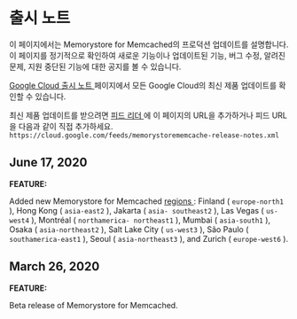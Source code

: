 #  출시 노트

이 페이지에서는 Memorystore for Memcached의 프로덕션 업데이트를 설명합니다. 이 페이지를 정기적으로 확인하여 새로운
기능이나 업데이트된 기능, 버그 수정, 알려진 문제, 지원 중단된 기능에 대한 공지를 볼 수 있습니다.

[ Google Cloud 출시 노트 ](https://cloud.google.com/release-notes?hl=ko) 페이지에서 모든
Google Cloud의 최신 제품 업데이트를 확인할 수 있습니다.

최신 제품 업데이트를 받으려면 [ 피드 리더
](https://wikipedia.org/wiki/Comparison_of_feed_aggregators) 에 이 페이지의 URL을
추가하거나 피드 URL을 다음과 같이 직접 추가하세요. `
https://cloud.google.com/feeds/memorystorememcache-release-notes.xml `

##  June 17, 2020

**FEATURE:**

Added new Memorystore for Memcached [ regions
](https://cloud.google.com/memorystore/docs/memcached/regions?hl=ko) : Finland
( ` europe-north1 ` ), Hong Kong ( ` asia-east2 ` ), Jakarta ( ` asia-
southeast2 ` ), Las Vegas ( ` us-west4 ` ), Montréal ( ` northamerica-
northeast1 ` ), Mumbai ( ` asia-south1 ` ), Osaka ( ` asia-northeast2 ` ),
Salt Lake City ( ` us-west3 ` ), São Paulo ( ` southamerica-east1 ` ), Seoul (
` asia-northeast3 ` ), and Zurich ( ` europe-west6 ` ).

##  March 26, 2020

**FEATURE:**

Beta release of Memorystore for Memcached.


